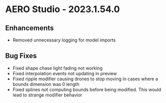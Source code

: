 # AERO Studio - 2023.1.54.0

## Enhancements

- Removed unnecessary logging for model imports

## Bug Fixes

- Fixed shape chase light fading not working
- Fixed interpolation events not updating in preview
- Fixed ripple modifier causing drones to stop moving in cases where a bounds dimension was 0 length
- Fixed splines not computing bounds before being modified. This would lead to strange modifier behavior
